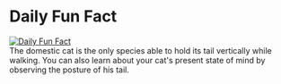 # Daily Fun Fact
[![Daily Fun Fact](https://github.com/huy2x/daily-fun-facts/actions/workflows/daily-fun-facts.yml/badge.svg)](https://github.com/huy2x/daily-fun-facts/actions/workflows/daily-fun-facts.yml)<br/>
The domestic cat is the only species able to hold its tail vertically while walking. You can also learn about your cat's present state of mind by observing the posture of his tail.

